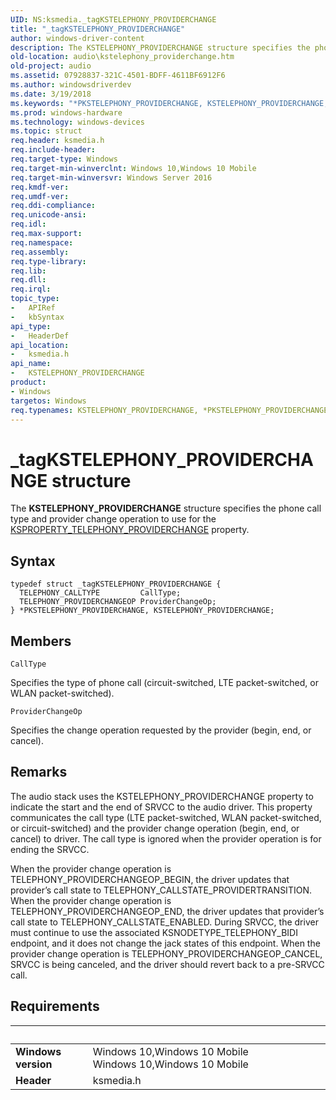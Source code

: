 ```yaml
---
UID: NS:ksmedia._tagKSTELEPHONY_PROVIDERCHANGE
title: "_tagKSTELEPHONY_PROVIDERCHANGE"
author: windows-driver-content
description: The KSTELEPHONY_PROVIDERCHANGE structure specifies the phone call type and provider change operation to use for the KSPROPERTY_TELEPHONY_PROVIDERCHANGE property.
old-location: audio\kstelephony_providerchange.htm
old-project: audio
ms.assetid: 07928837-321C-4501-BDFF-4611BF6912F6
ms.author: windowsdriverdev
ms.date: 3/19/2018
ms.keywords: "*PKSTELEPHONY_PROVIDERCHANGE, KSTELEPHONY_PROVIDERCHANGE, KSTELEPHONY_PROVIDERCHANGE structure [Audio Devices], PKSTELEPHONY_PROVIDERCHANGE, PKSTELEPHONY_PROVIDERCHANGE structure pointer [Audio Devices], _tagKSTELEPHONY_PROVIDERCHANGE, audio.kstelephony_providerchange, ksmedia/KSTELEPHONY_PROVIDERCHANGE, ksmedia/PKSTELEPHONY_PROVIDERCHANGE"
ms.prod: windows-hardware
ms.technology: windows-devices
ms.topic: struct
req.header: ksmedia.h
req.include-header: 
req.target-type: Windows
req.target-min-winverclnt: Windows 10,Windows 10 Mobile
req.target-min-winversvr: Windows Server 2016
req.kmdf-ver: 
req.umdf-ver: 
req.ddi-compliance: 
req.unicode-ansi: 
req.idl: 
req.max-support: 
req.namespace: 
req.assembly: 
req.type-library: 
req.lib: 
req.dll: 
req.irql: 
topic_type:
-	APIRef
-	kbSyntax
api_type:
-	HeaderDef
api_location:
-	ksmedia.h
api_name:
-	KSTELEPHONY_PROVIDERCHANGE
product:
- Windows
targetos: Windows
req.typenames: KSTELEPHONY_PROVIDERCHANGE, *PKSTELEPHONY_PROVIDERCHANGE
---
```


# _tagKSTELEPHONY_PROVIDERCHANGE structure
The <b>KSTELEPHONY_PROVIDERCHANGE</b> structure specifies the phone call type and provider change operation to use for the <a href="https://msdn.microsoft.com/library/windows/hardware/mt169876">KSPROPERTY_TELEPHONY_PROVIDERCHANGE</a> property.

## Syntax
```
typedef struct _tagKSTELEPHONY_PROVIDERCHANGE {
  TELEPHONY_CALLTYPE         CallType;
  TELEPHONY_PROVIDERCHANGEOP ProviderChangeOp;
} *PKSTELEPHONY_PROVIDERCHANGE, KSTELEPHONY_PROVIDERCHANGE;
```

## Members


`CallType`

Specifies the type of phone call (circuit-switched, LTE packet-switched, or WLAN packet-switched).

`ProviderChangeOp`

Specifies the change operation requested by the provider (begin, end, or cancel).

## Remarks
The audio stack uses the KSTELEPHONY_PROVIDERCHANGE property to indicate the start and the end of SRVCC to the audio driver. This property communicates the call type (LTE packet-switched, WLAN packet-switched, or circuit-switched) and the provider change operation (begin, end, or cancel) to driver. The call type is ignored when the provider operation is for ending the SRVCC. 

When the provider change operation is TELEPHONY_PROVIDERCHANGEOP_BEGIN, the driver updates that provider’s call state to TELEPHONY_CALLSTATE_PROVIDERTRANSITION. When the provider change operation is TELEPHONY_PROVIDERCHANGEOP_END, the driver updates that provider’s call state to TELEPHONY_CALLSTATE_ENABLED. During SRVCC, the driver must continue to use the associated KSNODETYPE_TELEPHONY_BIDI endpoint, and it does not change the jack states of this endpoint. When the provider change operation is TELEPHONY_PROVIDERCHANGEOP_CANCEL, SRVCC is being canceled, and the driver should revert back to a pre-SRVCC call.

## Requirements
| &nbsp; | &nbsp; |
| ---- |:---- |
| **Windows version** | Windows 10,Windows 10 Mobile Windows 10,Windows 10 Mobile |
| **Header** | ksmedia.h |